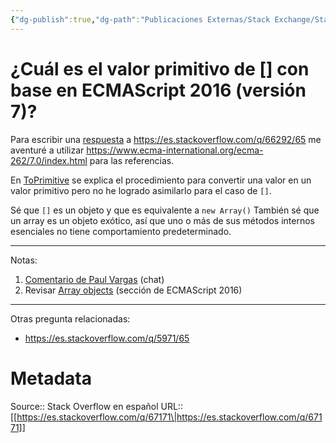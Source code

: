 ```yaml
---
{"dg-publish":true,"dg-path":"Publicaciones Externas/Stack Exchange/Stack Overflow en español/es.stackoverflow.com-67171.md","permalink":"/publicaciones-externas/stack-exchange/stack-overflow-en-espanol/es-stackoverflow-com-67171/","title":"¿Cuál es el valor primitivo de [] con base en ECMAScript 2016 (versión 7)?","hide":true,"noteIcon":"default","created":"2024-04-03T12:49:10.679-06:00","updated":"2024-04-05T16:43:50.491-06:00"}
---
```


# ¿Cuál es el valor primitivo de [] con base en ECMAScript 2016 (versión 7)?

Para escribir una [respuesta][1] a https://es.stackoverflow.com/q/66292/65 me aventuré a utilizar https://www.ecma-international.org/ecma-262/7.0/index.html para las referencias.

En [ToPrimitive][2] se explica el procedimiento para convertir una valor en un valor primitivo pero no he logrado asimilarlo para el caso de `[]`.

Sé que `[]` es un objeto y que es equivalente a `new Array()`
También sé que un array es un objeto exótico, así que uno o más de sus métodos internos esenciales no tiene comportamiento predeterminado.

<hr>

Notas:
 
1. [Comentario de Paul Vargas][3] (chat)
2. Revisar [Array objects][4] (sección de ECMAScript 2016)

<hr>
Otras pregunta relacionadas:

- https://es.stackoverflow.com/q/5971/65

  [1]: https://es.stackoverflow.com/a/67153/65
  [2]: https://www.ecma-international.org/ecma-262/7.0/index.html#sec-toprimitive
  [3]: http://chat.stackexchange.com/transcript/message/37144593#37144593
  [4]: https://www.ecma-international.org/ecma-262/7.0/index.html#sec-array-objects

# Metadata
Source:: Stack Overflow en español
URL:: [[https://es.stackoverflow.com/q/67171\|https://es.stackoverflow.com/q/67171]]

